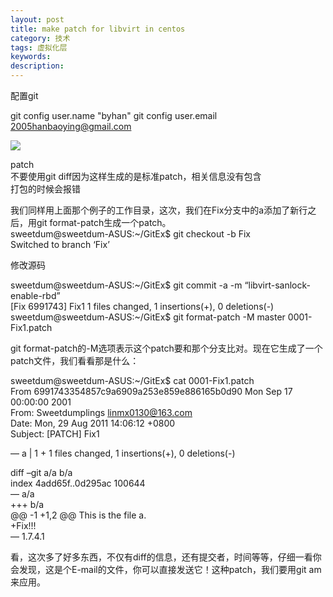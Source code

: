 ```yaml
---
layout: post
title: make patch for libvirt in centos
category: 技术
tags: 虚拟化层
keywords: 
description: 
---
```




配置git

git config  user.name "byhan"
git config  user.email 2005hanbaoying@gmail.com  

![](http://i.imgur.com/1GstM4D.png)

patch  
不要使用git diff因为这样生成的是标准patch，相关信息没有包含  
打包的时候会报错  


我们同样用上面那个例子的工作目录，这次，我们在Fix分支中的a添加了新行之后，用git format-patch生成一个patch。  
sweetdum@sweetdum-ASUS:~/GitEx$ git checkout -b Fix  
Switched to branch ‘Fix’  

修改源码


sweetdum@sweetdum-ASUS:~/GitEx$ git commit -a -m “libvirt-sanlock-enable-rbd”  
[Fix 6991743] Fix1 
1 files changed, 1 insertions(+), 0 deletions(-) 
sweetdum@sweetdum-ASUS:~/GitEx$ git format-patch -M master 
0001-Fix1.patch 

git format-patch的-M选项表示这个patch要和那个分支比对。现在它生成了一个patch文件，我们看看那是什么： 

sweetdum@sweetdum-ASUS:~/GitEx$ cat 0001-Fix1.patch  
From 6991743354857c9a6909a253e859e886165b0d90 Mon Sep 17 00:00:00 2001  
From: Sweetdumplings <linmx0130@163.com>  
Date: Mon, 29 Aug 2011 14:06:12 +0800  
Subject: [PATCH] Fix1  

— 
a |    1 + 
1 files changed, 1 insertions(+), 0 deletions(-)  

diff –git a/a b/a  
index 4add65f..0d295ac 100644  
— a/a  
+++ b/a  
@@ -1 +1,2 @@
This is the file a.  
+Fix!!!  
—
1.7.4.1

看，这次多了好多东西，不仅有diff的信息，还有提交者，时间等等，仔细一看你会发现，这是个E-mail的文件，你可以直接发送它！这种patch，我们要用git am来应用。  